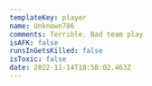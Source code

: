 ```yaml
---
templateKey: player
name: Unknown786
comments: Terrible. Bad team play
isAFK: false
runsInGetsKilled: false
isToxic: false
date: 2022-11-14T18:58:02.463Z
---
```

